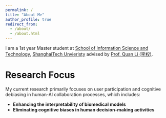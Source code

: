 ```yaml
---
permalink: /
title: "About Me"
author_profile: true
redirect_from: 
  - /about/
  - /about.html
---
```



I am a 1st year Master student at [School of Information Science and Technology](https://sist.shanghaitech.edu.cn/), [ShanghaiTech Unvieristy](https://www.shanghaitech.edu.cn/#) advised by [Prof. Quan Li (李权)](https://faculty.sist.shanghaitech.edu.cn/liquan/).

# Research Focus

My current research primarily focuses on user participation and cognitive debiasing in human-AI collaboration processes, which includes:

- **Enhancing the interpretability of biomedical models**
- **Eliminating cognitive biases in human decision-making activities**
